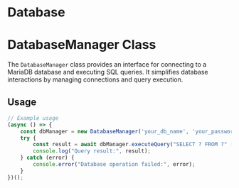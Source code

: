 # Database

# DatabaseManager Class

The `DatabaseManager` class provides an interface for connecting to a MariaDB database and executing SQL queries. It simplifies database interactions by managing connections and query execution.

## Usage
```typescript
// Example usage
(async () => {
    const dbManager = new DatabaseManager('your_db_name', 'your_password', 'your_user', 'your_host');
    try {
        const result = await dbManager.executeQuery("SELECT ? FROM ?" [ID, Users]);
        console.log("Query result:", result);
    } catch (error) {
        console.error("Database operation failed:", error);
    }
})();
```
